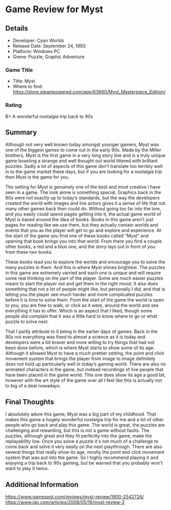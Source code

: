 # Game Review for Myst

## Details
* Developer: Cyan Worlds
* Release Date: September 24, 1993
* Platform: Windows PC
* Grene: Puzzle, Graphic Adventure

### Game Title
* Title: Myst 
* Where to find: https://store.steampowered.com/app/63660/Myst_Masterpiece_Edition/

### Rating
B+ A wonderful nostalgia trip back to 90s

## Summary
Although not very well known today amongst younger gamers, Myst was one of the biggest games to come out in the early 90s. Made by the Miller brothers, Myst is the first game in a very long story line and is a truly unique game boasting a strange and well thought out world littered with brilliant puzzles. Sadly a lot of aspects of this game don't translate too terribly well in to the game market these days, but if you are looking for a nostalgia trip then Myst is the game for you.

The setting for Myst is genuinely one of the best and most creative I have seen in a game. The look alone is something special. Graphics back in the 90s were not exactly up to today’s standards, but the way the developers created the world with images and live actors gives it a sense of life that not many other games back then could do. Without going too far into the lore, and you easily could spend pages getting into it, the actual game world of Myst is based around the idea of books. Books in this game aren't just pages for reading like we use them, but they actually contain worlds and events that you as the player will get to go and explore and experience. At the start of the game you find one of these books called "Myst" and opening that book brings you into that world. From there you find a couple other books, a red and a blue one, and the story lays out in front of you from these two books.

These books lead you to explore the worlds and encourage you to solve the many puzzles in them. And this is where Myst shines brightest. The puzzles in this game are extremely varried and each one is unique and will require some real thinking on the part of the player. Some are much easier puzzles meant to start the player out and get them in the right mood. It also does something that not a lot of people might like, but personally I did, and that is letting you the player see much harder and more complicated puzzles before it is time to solve them. From the start of the game the world is open to you, you are free to walk, or click as it were, around the world and see everything it has to offer. Which is an aspect that I liked, though some people did complain that it was a little hard to know where to go or what puzzle to solve next.

That I partly attribute to it being in the earlier days of games. Back in the 90s not everything was fixed to almost a science as it is today and developers were a bit braver and more willing to try things that had not been done before, which is where Myst starts to show some of its age. Although it allowed Myst to have a much prettier setting, the point and click movement system that brings the player from image to image definitely does not hold up particularly well in today’s gaming world. There are also no animated characters in the game, but instead recordings of live people that have been placed in the game world. This one does show its age a good bit, however with the art style of the game over all I feel like this is actually not to big of a deal nowadays.

## Final Thoughts
I absolutely adore this game, Myst was a big part of my childhood. That makes this game a hugely wonderful nostalgia trip for me and a lot of other people who go back and play this game. The world is great, the puzzles are challenging and rewarding, but this is not a game without faults. The puzzles, although great and they fit perfectly into the game, make the replayablilty low. Once you solve a puzzle it's not much of a challenge to come back and solve it very easily on the next playthrough. There are also several things that really show its age, mostly the point and click movement system that was put into the game. So I highly recommend playing it and enjoying a trip back to 90s gaming, but be warned that you probably won't want to play it twice.


## Additional Information
https://www.gamespot.com/reviews/myst-review/1900-2542724/
https://www.ign.com/articles/2008/05/16/myst-review-2
